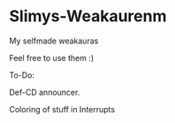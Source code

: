 # Slimys-Weakaurenm
 My selfmade weakauras

 Feel free to use them :) 

To-Do:

Def-CD announcer.

Coloring of stuff in Interrupts